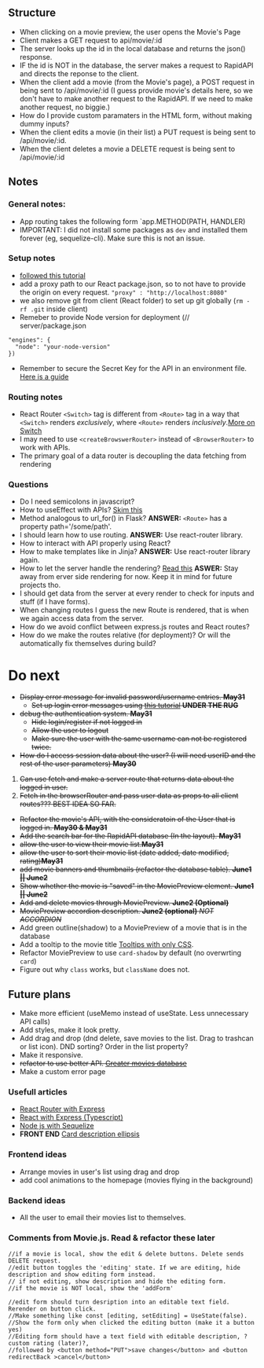 
## Structure
- When clicking on a movie preview, the user opens the Movie's Page
- Client makes a GET request to api/movie/:id
- The server looks up the id in the local database and returns the json() response.
- IF the id is NOT in the database, the server makes a request to RapidAPI and directs the reponse to the client.
- When the client add a movie (from the Movie's page), a POST request in being sent to /api/movie/:id (I guess provide movie's details here, so we don't have to make another request to the RapidAPI. If we need to make another request, no biggie.)
- How do I provide custom paramaters in the HTML form, without making dummy inputs?
- When the client edits a movie (in their list) a PUT request is being sent to /api/movie/:id.
- When the client deletes a movie a DELETE request is being sent to /api/movie/:id

## Notes

### General notes:
- App routing takes the following form `app.METHOD(PATH, HANDLER)
- IMPORTANT: I did not install some packages as `dev` and installed them forever (eg, sequelize-cli). Make sure this is not an issue.
### Setup notes
- [followed this tutorial](https://www.freecodecamp.org/news/how-to-create-a-react-app-with-a-node-backend-the-complete-guide/)
- add a proxy path to our React package.json, so to not have to provide the origin on every request. `"proxy" : "http://localhost:8080"`
- we also remove git from client (React folder) to set up git globally (`rm -rf .git` inside client)
- Remeber to provide Node version for deployment (// server/package.json
```
"engines": {
  "node": "your-node-version"
})
```
- Remember to secure the Secret Key for the API in an environment file. [Here is a guide](https://medium.com/hackernoon/how-to-use-environment-variables-keep-your-secret-keys-safe-secure-8b1a7877d69c)

### Routing notes
- React Router `<Switch>` tag is different from `<Route>` tag in a way that `<Switch>` renders *exclusively*, where `<Route>` renders *inclusively*.[More on Switch](https://v5.reactrouter.com/web/api/Switch)
- I may need to use `<createBrowswerRouter>` instead of `<BrowserRouter>` to work with APIs.
- The primary goal of a data router is decoupling the data fetching from rendering



### Questions 
- Do I need semicolons in javascript?
- How to useEffect with APIs? [Skim this](https://react.dev/reference/react/useEffect)
- Method analogous to url_for() in Flask? **ANSWER:** `<Route>` has a property path='/some/path'.
- I should learn how to use routing. **ANSWER:** Use react-router library. 
- How to interact with API properly using React? 
- How to make templates like in Jinja? **ANSWER:** Use react-router library again.
- How to let the server handle the rendering? [Read this](https://reactrouter.com/en/main/guides/ssr) **ASWER:** Stay away from erver side rendering for now. Keep it in mind for future projects tho.
- I should get data from the server at every render to check for inputs and stuff (if I have forms).
- When changing routes I guess the new Route is rendered, that is when we again access data from the server.
- How do we avoid conflict between express.js routes and React routes? 
- How do we make the routes relative (for deployment)? Or will the automatically fix themselves during build?   


# Do next 
- <s>Display error message for invalid password/username entries. **May31**
  - Set up login error messages using [this tutorial](https://www.freecodecamp.org/news/react-passport-authentication/) **UNDER THE RUG**</s>
- <s>debug the authentication system. **May31**
  - Hide login/register if not logged in
  - Allow the user to logout</s>
  - <s>Make sure the user with the same username can not be registered twice.</s>
- <s>How do I access session data about the user? (I will need userID and the rest of the user parameters) **May30**
 1. Can use fetch and make a server route that returns data about the logged in user. 
 2. Fetch in the browserRouter and pass user data as props to all client routes??? BEST IDEA SO FAR.</s>
- <s>Refactor the movie's API, with the consideratoin of the User that is logged in. **May30 & May31**</s>
- <s>Add the search bar for the RapidAPI database (In the layout). **May31**</s>
- <s>allow the user to view their movie list.**May31**</s>
- <s>allow the user to sort their movie list (date added, date modified, rating)**May31**</s>
- <s>add movie banners and thumbnails (refactor the database table). **June1 || June2**</s>
- <s>Show whether the movie is "saved" in the MoviePreview element. **June1 || June2**</s>
- <s>Add and delete movies through MoviePreview. **June2 (Optional)**</s>
- <s>MoviePreview accordion description. **June2 (optional)** *NOT ACCORDION*</s>
- Add green outline(shadow) to a MoviePreview of a movie that is in the database
- Add a tooltip to the movie title [Tooltips with only CSS](https://blog.logrocket.com/creating-beautiful-tooltips-with-only-css/).
- Refactor MoviePreview to use `card-shadow` by default (no overwrting `card`)
- Figure out why `class` works, but `className` does not.

## Future plans
- Make more efficient (useMemo instead of useState. Less unnecessary API calls)
- Add styles, make it look pretty.
- Add drag and drop (dnd delete, save movies to the list. Drag to trashcan or list icon). DND sorting? Order in the list property?
- Make it responsive.
- <s>refactor to use better API. [Greater movies database](https://rapidapi.com/SAdrian/api/MoviesDatabase/)</s>
- Make a custom error page


### Usefull articles
- [React Router with Express](https://dev.to/nburgess/creating-a-react-app-with-react-router-and-an-express-backend-33l3)
- [React with Express (Typescript)](https://medium.com/bb-tutorials-and-thoughts/how-to-develop-and-build-react-app-with-nodejs-backend-typescript-version-27a6a283a7c5)
- [Node js with Sequelize](https://www.bezkoder.com/node-js-express-sequelize-mysql/)
- **FRONT END** [Card description ellipsis](https://kiranworkspace.com/ellipsis-to-multiline-text-in-css/)

### Frontend ideas
- Arrange movies in user's list using drag and drop
- add cool animations to the homepage (movies flying in the background)

### Backend ideas
- All the user to email their movies list to themselves.

### Comments from Movie.js. Read & refactor these later
    //if a movie is local, show the edit & delete buttons. Delete sends DELETE request.
    //edit button toggles the 'editing' state. If we are editing, hide description and show editing form instead.
    // if not editing, show description and hide the editing form.
    //if the movie is NOT local, show the 'addForm'

    //edit form should turn desription into an editable text field. Rerender on button click.
    //Make something like const [editing, setEditing] = UseState(false).
    //Show the form only when clicked the editing button (make it a button yes)
    //Editing form should have a text field with editable description, ?custom rating (later)?,
    //followed by <button method="PUT">save changes</button> and <button redirectBack >cancel</button>